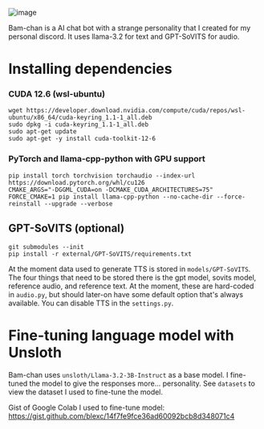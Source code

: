 ![image](https://github.com/user-attachments/assets/659b39a1-52cb-4891-93f3-9b6e2b50e5ee)

Bam-chan is a AI chat bot with a strange personality that I created for my personal discord. It uses llama-3.2 for text and GPT-SoVITS for audio.

# Installing dependencies

### CUDA 12.6 (wsl-ubuntu)

```
wget https://developer.download.nvidia.com/compute/cuda/repos/wsl-ubuntu/x86_64/cuda-keyring_1.1-1_all.deb
sudo dpkg -i cuda-keyring_1.1-1_all.deb
sudo apt-get update
sudo apt-get -y install cuda-toolkit-12-6
```

### PyTorch and llama-cpp-python with GPU support

```
pip install torch torchvision torchaudio --index-url https://download.pytorch.org/whl/cu126
CMAKE_ARGS="-DGGML_CUDA=on -DCMAKE_CUDA_ARCHITECTURES=75" FORCE_CMAKE=1 pip install llama-cpp-python --no-cache-dir --force-reinstall --upgrade --verbose
```

## GPT-SoVITS (optional)

```
git submodules --init
pip install -r external/GPT-SoVITS/requirements.txt
```

At the moment data used to generate TTS is stored in `models/GPT-SoVITS`. The four things that need to be stored there is the gpt model, sovits model, reference audio, and reference text. At the moment, these are hard-coded in `audio.py`, but should later-on have some default option that's always available. You can disable TTS in the `settings.py`.

# Fine-tuning language model with Unsloth

Bam-chan uses `unsloth/Llama-3.2-3B-Instruct` as a base model. I fine-tuned the model to give the responses more... personality. See `datasets` to view the dataset I used to fine-tune the model.

Gist of Google Colab I used to fine-tune model: https://gist.github.com/blexc/14f7fe9fce36ad60092bcb8d348071c4
